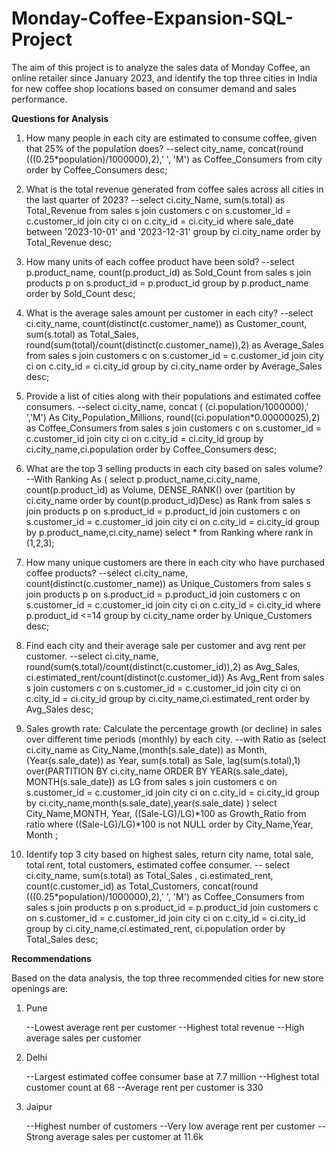 # Monday-Coffee-Expansion-SQL-Project
The aim of this project is to analyze the sales data of Monday Coffee, an online retailer since January 2023, and identify the top three cities in India for new coffee shop locations based on consumer demand and sales performance.

**Questions for Analysis**

1) How many people in each city are estimated to consume coffee, given that 25% of the population does?
	--select city_name, 
	concat(round (((0.25*population)/1000000),2),' ', 'M') as Coffee_Consumers 
	from city
	order by Coffee_Consumers desc;
 
2) What is the total revenue generated from coffee sales across all cities in the last quarter of 2023?
	--select 
	ci.city_Name, sum(s.total) as Total_Revenue
	from sales s
	join customers c
	on s.customer_id = c.customer_id
	join city ci 
	on c.city_id = ci.city_id
	where sale_date between '2023-10-01' and '2023-12-31'
	group by ci.city_name
	order by Total_Revenue desc;

3) How many units of each coffee product have been sold?
	--select p.product_name, count(p.product_id) as Sold_Count
	from sales s
	join products p 
	on s.product_id = p.product_id
	group by p.product_name
	order by Sold_Count desc;

4) What is the average sales amount per customer in each city?
	--select ci.city_name, count(distinct(c.customer_name)) as Customer_count, 
	sum(s.total) as Total_Sales,
	round(sum(total)/count(distinct(c.customer_name)),2) as Average_Sales
	from
	sales s 
	join customers c 
	on s.customer_id = c.customer_id
	join city ci 
	on c.city_id = ci.city_id
	group by ci.city_name
	order by Average_Sales desc;

5) Provide a list of cities along with their populations and estimated coffee consumers.
	--select ci.city_name, concat ( (ci.population/1000000),'  ','M') As City_Population_Millions, 
	round((ci.population*0.00000025),2) as Coffee_Consumers 
	from
	sales s 
	join customers c 
	on s.customer_id = c.customer_id
	join city ci 
	on c.city_id = ci.city_id
	group by ci.city_name,ci.population
	order by Coffee_Consumers desc;

6) What are the top 3 selling products in each city based on sales volume?
	--With Ranking As
	(
	select p.product_name,ci.city_name,
	count(p.product_id) as Volume,
	DENSE_RANK() over (partition by ci.city_name order by count(p.product_id)Desc) as Rank 
	from
	sales s
	join products p 
	on s.product_id = p.product_id 
	join customers c 
	on s.customer_id = c.customer_id
	join city ci 
	on c.city_id = ci.city_id
	group by p.product_name,ci.city_name)
	select * from Ranking 
	where rank in (1,2,3);
 
7) How many unique customers are there in each city who have purchased coffee products? 
	--select  ci.city_name, count(distinct(c.customer_name)) as Unique_Customers
	from
	sales s
	join products p 
	on s.product_id = p.product_id 
	join customers c 
	on s.customer_id = c.customer_id
	join city ci 
	on c.city_id = ci.city_id
	where p.product_id <=14
	group by ci.city_name
	order by Unique_Customers desc;

8) Find each city and their average sale per customer and avg rent per customer.
	--select ci.city_name, round(sum(s.total)/count(distinct(c.customer_id)),2) as Avg_Sales,
	ci.estimated_rent/count(distinct(c.customer_id)) As Avg_Rent
	from
	sales s
	join customers c 
	on s.customer_id = c.customer_id
	join city ci 
	on c.city_id = ci.city_id
	group by ci.city_name,ci.estimated_rent
	order by Avg_Sales desc;

9) Sales growth rate: Calculate the percentage growth (or decline) in sales over different time periods (monthly) by each city.
	--with Ratio as
		(select ci.city_name as City_Name,(month(s.sale_date)) as Month,(Year(s.sale_date)) as Year, 
		sum(s.total) as Sale,
		lag(sum(s.total),1) over(PARTITION BY ci.city_name ORDER BY YEAR(s.sale_date), MONTH(s.sale_date)) as LG
		from
		sales s
		join customers c 
		on s.customer_id = c.customer_id
		join city ci 
		on c.city_id = ci.city_id
		group by ci.city_name,month(s.sale_date),year(s.sale_date)
	)
	select City_Name,MONTH, Year, 
	((Sale-LG)/LG)*100 as Growth_Ratio from ratio
	where ((Sale-LG)/LG)*100 is not NULL
	order by City_Name,Year, Month ;

10) Identify top 3 city based on highest sales, return city name, total sale, total rent, total customers, estimated coffee consumer.
	-- select ci.city_name, sum(s.total) as Total_Sales ,
	ci.estimated_rent,
	count(c.customer_id) as Total_Customers,
	concat(round (((0.25*population)/1000000),2),' ', 'M') as Coffee_Consumers 
	from
	sales s
	join products p 
	on s.product_id = p.product_id 
	join customers c 
	on s.customer_id = c.customer_id
	join city ci 
	on c.city_id = ci.city_id
	group by  ci.city_name,ci.estimated_rent, ci.population
	order by Total_Sales desc;

**Recommendations**

Based on the data analysis, the top three recommended cities for new store openings are:

1. Pune

	--Lowest average rent per customer
	--Highest total revenue
	--High average sales per customer

2. Delhi

	--Largest estimated coffee consumer base at 7.7 million
	--Highest total customer count at 68
	--Average rent per customer is 330 

3. Jaipur

	--Highest number of customers 
	--Very low average rent per customer 
	--Strong average sales per customer at 11.6k
